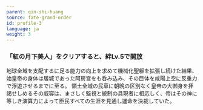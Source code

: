 ```yaml
---
parent: qin-shi-huang
source: fate-grand-order
id: profile-3
language: ja
weight: 3
---
```


### 「紅の月下美人」をクリアすると、絆Lv.5で開放

地球全域を支配するに足る能力の向上を求めて機械化聖躯を拡張し続けた結果、始皇帝の身体は居城であった阿房宮をも呑み込み、その巨体を咸陽上空に反重力で浮遊させるまでに至る。
領土全域の民草に朝晩の区別なく皇帝の大御身を拝謁せしめるその威容は、まさしく監視と統制の具現者に相応しく、帝はその神に等しき演算力によって臣民すべての生涯を見通し運命を決裁していた。
